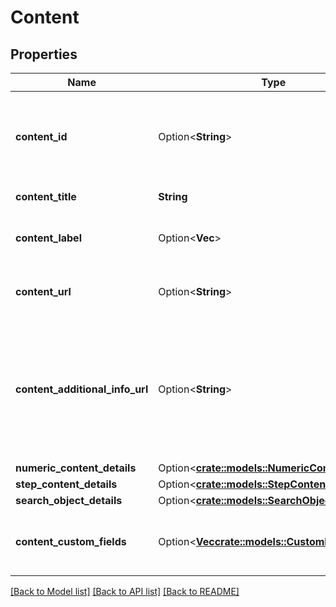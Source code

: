 # Content

## Properties

Name | Type | Description | Notes
------------ | ------------- | ------------- | -------------
**content_id** | Option<**String**> | A unique identifier for the content in the partner's system | [optional]
**content_title** | **String** | The title of the content | 
**content_label** | Option<**Vec<String>**> | A list of tags defined for the content | [optional]
**content_url** | Option<**String**> | The URL for the content the person looked at | [optional]
**content_additional_info_url** | Option<**String**> | The URL for additional details provided by the website or external app, such as analysis of the content viewed | [optional]
**numeric_content_details** | Option<[**crate::models::NumericContentDetails**](NumericContentDetails.md)> |  | [optional]
**step_content_details** | Option<[**crate::models::StepContentDetails**](StepContentDetails.md)> |  | [optional]
**search_object_details** | Option<[**crate::models::SearchObjectDetails**](SearchObjectDetails.md)> |  | [optional]
**content_custom_fields** | Option<[**Vec<crate::models::CustomField>**](CustomField.md)> | Include additional custom data about the content | [optional]

[[Back to Model list]](../README.md#documentation-for-models) [[Back to API list]](../README.md#documentation-for-api-endpoints) [[Back to README]](../README.md)


